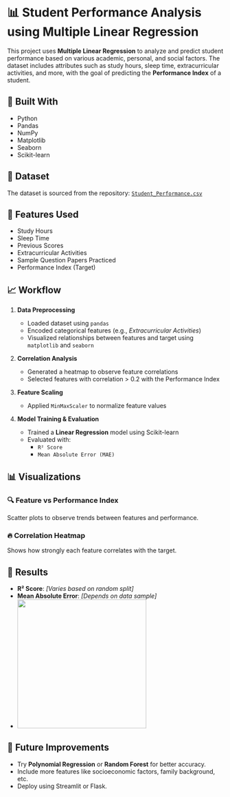 # 📊 Student Performance Analysis using Multiple Linear Regression

This project uses **Multiple Linear Regression** to analyze and predict student performance based on various academic, personal, and social factors. The dataset includes attributes such as study hours, sleep time, extracurricular activities, and more, with the goal of predicting the **Performance Index** of a student.

## 🧰 Built With
- Python
- Pandas
- NumPy
- Matplotlib
- Seaborn
- Scikit-learn

## 📁 Dataset
The dataset is sourced from the repository:
[`Student_Performance.csv`](https://github.com/SHASHI-29/Student-Performance-Analysis-using-Multiple-Linear-Regression/blob/main/Student_Performance.csv)

## 📌 Features Used
- Study Hours
- Sleep Time
- Previous Scores
- Extracurricular Activities
- Sample Question Papers Practiced
- Performance Index (Target)

## 📈 Workflow

1. **Data Preprocessing**
   - Loaded dataset using `pandas`
   - Encoded categorical features (e.g., *Extracurricular Activities*)
   - Visualized relationships between features and target using `matplotlib` and `seaborn`

2. **Correlation Analysis**
   - Generated a heatmap to observe feature correlations
   - Selected features with correlation > 0.2 with the Performance Index

3. **Feature Scaling**
   - Applied `MinMaxScaler` to normalize feature values

4. **Model Training & Evaluation**
   - Trained a **Linear Regression** model using Scikit-learn
   - Evaluated with:
     - `R² Score`
     - `Mean Absolute Error (MAE)`

## 📊 Visualizations

### 🔍 Feature vs Performance Index
Scatter plots to observe trends between features and performance.

### 🔥 Correlation Heatmap
Shows how strongly each feature correlates with the target.

## 🧪 Results

- **R² Score**: _[Varies based on random split]_
- **Mean Absolute Error**: _[Depends on data sample]_
- <img src="C:\Users\sheshi\Downloads\Figure_1.png" width="300"/>


## 🚀 Future Improvements
- Try **Polynomial Regression** or **Random Forest** for better accuracy.
- Include more features like socioeconomic factors, family background, etc.
- Deploy using Streamlit or Flask.
